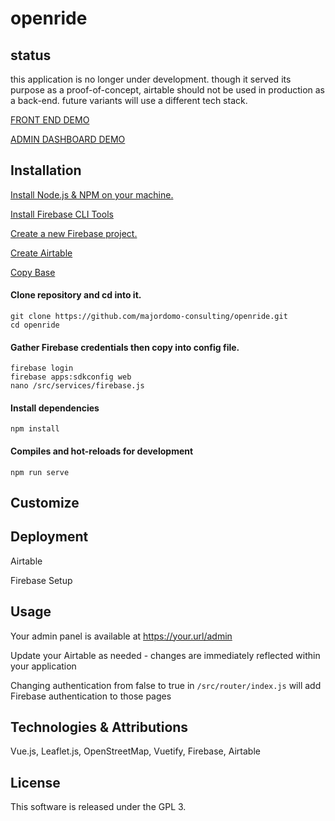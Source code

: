 # openride

## status

this application is no longer under development.  though it served its purpose as a proof-of-concept, airtable should not be used in production as a back-end. future variants will use a different tech stack.

[FRONT END DEMO](https://openride-io.firebaseapp.com)

[ADMIN DASHBOARD DEMO](https://openride-io.firebaseapp.com/admin)

## Installation
[Install Node.js & NPM on your machine.](https://docs.npmjs.com/downloading-and-installing-node-js-and-npm)

[Install Firebase CLI Tools](https://firebase.google.com/docs/cli)

[Create a new Firebase project.](https://firebase.google.com/)

[Create Airtable](https://airtable.com/invite/r/8zPT6nN2)

[Copy Base](https://airtable.com/shr1RU5wp0Hl290gt)

#### Clone repository and cd into it.
```
git clone https://github.com/majordomo-consulting/openride.git
cd openride
```

#### Gather Firebase credentials then copy into config file.
```
firebase login
firebase apps:sdkconfig web
nano /src/services/firebase.js
```

#### Install dependencies
```
npm install
```

#### Compiles and hot-reloads for development
```
npm run serve
```

## Customize

## Deployment
Airtable 

Firebase Setup

## Usage

Your admin panel is available at https://your.url/admin

Update your Airtable as needed - changes are immediately reflected within your application

Changing authentication from false to true in `/src/router/index.js` will add Firebase authentication to those pages

## Technologies & Attributions

Vue.js, Leaflet.js, OpenStreetMap, Vuetify, Firebase, Airtable

## License

This software is released under the GPL 3.

